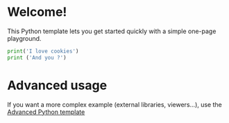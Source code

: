 # Welcome!

This Python template lets you get started quickly with a simple one-page playground.

```python runnable
print('I love cookies')
print ('And you ?')
```

# Advanced usage

If you want a more complex example (external libraries, viewers...), use the [Advanced Python template](https://tech.io/select-repo/429)
